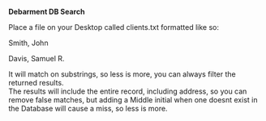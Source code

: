 **Debarment DB Search**

Place a file on your Desktop called clients.txt formatted like so:

Smith, John

Davis, Samuel R.

It will match on substrings, so less is more, you can always filter the returned results.  
The results will include the entire record, including address, so you can remove false matches, but adding a Middle initial when one doesnt exist in the Database will cause a miss, so less is more.  
